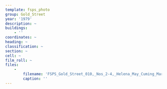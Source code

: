 ```yaml
---
template: fsps_photo
group: Gold_Street
year: '1979'
description: ~
buildings:
    - ''
coordinates: ~
heading: ~
classification: ~
section: ~
cell: ~
film_roll: ~
files:
    -
        filename: 'FSPS_Gold_Street_010,_Nos_2-4,_Helena_May_Cuming_Marine_Pde_Cottesloe,_16-1-B,_1979.png'
        caption: ''
---
```

